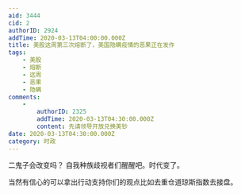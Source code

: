 ```yaml
---
aid: 3444
cid: 2
authorID: 2924
addTime: 2020-03-13T04:00:00.000Z
title: 美股这周第三次熔断了，美国隐瞒疫情的恶果正在发作
tags:
    - 美股
    - 熔断
    - 这周
    - 恶果
    - 隐瞒
comments:
    -
        authorID: 2325
        addTime: 2020-03-13T04:30:00.000Z
        content: 先请领导开放兑换美钞
date: 2020-03-13T04:30:00.000Z
category: 时政
---
```


二鬼子会改变吗？ 自我种族歧视者们醒醒吧。时代变了。

当然有信心的可以拿出行动支持你们的观点比如去重仓道琼斯指数去接盘。
